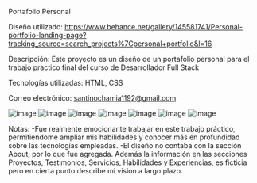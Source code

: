 Portafolio Personal

Diseño utilizado: https://www.behance.net/gallery/145581741/Personal-portfolio-landing-page?tracking_source=search_projects%7Cpersonal+portfolio&l=16

Descripción: Este proyecto es un diseño de un portafolio personal para el trabajo practico final del curso de Desarrollador Full Stack

Tecnologías utilizadas: HTML, CSS

Correo electrónico: santinochamia1192@gmail.com

![image](https://github.com/santinozc11/Proyecto-web/assets/165103696/c34f5a12-bebc-4c2b-9e4a-7bd8d9268fce)
![image](https://github.com/santinozc11/Proyecto-web/assets/165103696/17e4e236-6de8-4cd7-81df-cfe322e03ca7)
![image](https://github.com/santinozc11/Proyecto-web/assets/165103696/f72a1818-ad40-41f6-9241-8504e58dec01)
![image](https://github.com/santinozc11/Proyecto-web/assets/165103696/2a3ac5fc-b71d-47e9-8fa1-7240eaea6da4)
![image](https://github.com/santinozc11/Proyecto-web/assets/165103696/9e3eff3e-678c-4075-8bbc-d83de13468d5)
![image](https://github.com/santinozc11/Proyecto-web/assets/165103696/833f102c-8d50-4f6c-8b64-5ec2fdd217b9)
![image](https://github.com/santinozc11/Proyecto-web/assets/165103696/e387b5b8-ae3d-423b-8aa1-4bf214d70b2a)

Notas:
-Fue realmente emocionante trabajar en este trabajo práctico, permitiendome ampliar mis habilidades y conocer más en profundidad sobre las tecnologías empleadas.
-El diseño no contaba con la sección About, por lo que fue agregada. Además la información en las secciones Proyectos, Testimonios, Servicios, Habilidades y Experiencias, es ficticia pero en cierta punto describe mi vision a largo plazo.
